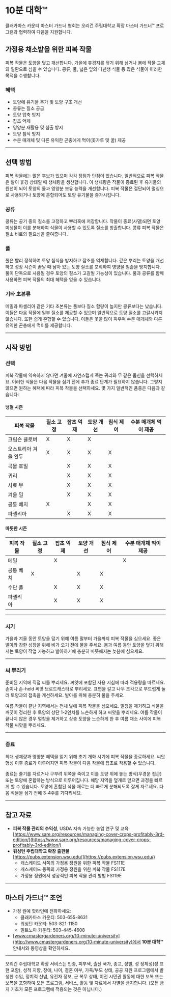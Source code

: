 # 10분 대학™

클래카마스 카운티 마스터 가드너 협회는 오리건 주립대학교 확장 마스터 가드너™ 프로그램과 협력하여 다음을 지원합니다.

## 가정용 채소밭을 위한 피복 작물
피복 작물은 토양을 덮고 개선합니다. 가을에 휴경지를 덮기 위해 심거나 봄에 작물 교체의 일환으로 심을 수 있습니다. 콩류, 풀, 넓은 잎의 다년생 식물 등 많은 식물이 이러한 목적을 수행합니다.

### 혜택
- 토양에 유기물 추가 및 토양 구조 개선
- 콩류는 질소 공급
- 토양 압축 방지
- 잡초 억제
- 영양분 재활용 및 침출 방지
- 토양 침식 방지
- 수분 매개체 및 다른 유익한 곤충에게 먹이(꽃가루 및 꿀) 제공

---

## 선택 방법
피복 작물에는 많은 후보가 있으며 각각 장점과 단점이 있습니다. 일반적으로 피복 작물은 밭이 휴경 상태일 때 생체량을 생산합니다. 이 생체량은 작물이 종료된 후 유기물의 원천이 되어 토양의 물과 영양분 보유 능력을 개선합니다. 피복 작물은 절단되어 멀칭으로 사용되거나 토양에 혼합되어도 토양 유기물을 증가시킵니다.

### 콩류
콩류는 공기 중의 질소를 고정하고 뿌리혹에 저장합니다. 작물이 종료(사멸)되면 토양 미생물이 이를 분해하여 식물이 사용할 수 있도록 질소를 방출합니다. 콩류 피복 작물은 질소 비료의 필요성을 줄여줍니다.

### 풀
풀은 빨리 정착하여 토양 침식을 방지하고 잡초를 억제합니다. 깊은 뿌리는 토양을 개선하고 성장 시즌이 끝날 때 남아 있는 토양 질소를 포획하여 영양물 침출을 방지합니다. 풀이 단독으로 사용될 경우 토양의 질소가 고갈될 가능성이 있습니다. 풀과 콩류를 함께 사용하면 피복 작물의 최대 혜택을 얻을 수 있습니다.

### 기타 초본류
메밀과 파셀리아 같은 기타 초본류는 풀보다 질소 함량이 높지만 콩류보다는 낮습니다. 이들은 다음 작물에 일부 질소를 제공할 수 있으며 일반적으로 토양 질소를 고갈시키지 않습니다. 또한 쉽게 혼합할 수 있습니다. 이들은 꽃을 많이 피우며 수분 매개체와 다른 유익한 곤충에게 먹이를 제공합니다.

---

## 시작 방법

### 선택
피복 작물에 익숙하지 않다면 겨울에 자연스럽게 죽는 귀리와 무 같은 옵션을 선택하세요. 이러한 식물은 다음 작물을 심기 전에 추가 종료 단계가 필요하지 않습니다. 그렇지 않으면 원하는 혜택에 따라 피복 작물을 선택하세요. 몇 가지 일반적인 품종은 다음과 같습니다:

#### **냉철 시즌**
| 피복 작물         | 질소 고정 | 잡초 억제 | 토양 개선 | 침식 제어 | 수분 매개체 먹이 제공 |
|-------------------|-----------|------------|------------|-------------|-----------------------|
| 크림슨 클로버     | X         | X          | X          |             |                       |
| 오스트리아 겨울 완두 | X         | X          | X          | X           |                       |
| 곡물 호밀         |           | X          | X          | X           |                       |
| 귀리              |           | X          | X          | X           |                       |
| 사료 무           |           | X          | X          | X           |                       |
| 겨울 밀           |           | X          | X          | X           |                       |
| 공통 베치         | X         |            | X          | X           |                       |
| 파셀리아          |           | X          | X          | X           |                       |

#### **따뜻한 시즌**
| 피복 작물         | 질소 고정 | 잡초 억제 | 토양 개선 | 침식 제어 | 수분 매개체 먹이 제공 |
|-------------------|-----------|------------|------------|-------------|-----------------------|
| 메밀              |           | X          |            |             | X                     |
| 공통 베치         | X         |            | X          | X           |                       |
| 수단 풀           |           | X          | X          | X           |                       |
| 파셀리아          |           | X          | X          | X           |                       |

---

### 시기
가을과 겨울 동안 토양을 덮기 위해 여름 말부터 가을까지 피복 작물을 심으세요. 좋은 발아와 강한 성장을 위해 비가 오기 전에 물을 주세요. 봄과 여름 동안 토양을 덮기 위해서는 토양이 작업 가능하고 발아하기에 충분히 따뜻해지는 늦봄에 심으세요.

---

### 씨 뿌리기
준비된 지역에 직접 씨를 뿌리세요. 씨앗에 포함된 사용 지침에 따라 적용량을 따르세요. 손이나 손-held 씨앗 브로드캐스터로 뿌리세요. 표면을 갈고 나무 조각으로 부드럽게 눌러 토양과의 접촉을 개선하세요. 발아를 위해 충분히 물을 주세요.

여름 작물이 끝난 지역에서는 전체 밭에 피복 작물을 심으세요. 멀칭을 제거하고 식물을 깨끗이 정리한 후 토양의 상단 1-2인치를 느슨하게 하고 씨앗을 뿌리세요. 여름 작물이 끝나지 않은 경우 멀칭을 제거하고 상층 토양을 느슨하게 한 후 여름 채소 사이에 피복 작물 씨앗을 뿌리세요.

---

### 종료
최대 생체량과 영양분 혜택을 얻기 위해 초기 개화 시기에 피복 작물을 종료하세요. 씨앗 형성 이후 종료가 이루어지면 피복 작물이 다음 작물에 잡초로 작용할 수 있습니다.

종료는 줄기를 자르거나 구부려 위쪽을 죽이고 이를 토양 위에 놓는 방식(무경운 접근) 또는 토양에 혼합하는 방식으로 이루어집니다. 해당 지역을 덮개로 덮으면 과정을 빠르게 할 수 있습니다. 토양에 혼합된 식물 재료는 더 빠르게 분해되도록 잘게 자르세요. 다음 작물을 심기 전에 3-4주를 기다리세요.

---

## 참고 자료
- **피복 작물 관리의 수익성**, USDA 지속 가능한 농업 연구 및 교육  
  [https://www.sare.org/resources/managing-cover-crops-profitably-3rd-edition/](https://www.sare.org/resources/managing-cover-crops-profitably-3rd-edition/)
- **워싱턴 주립대학교 확장 출판물**  
  [https://pubs.extension.wsu.edu/](https://pubs.extension.wsu.edu/)  
  - 캐스케이드 서쪽의 가정용 정원을 위한 피복 작물 FS111E  
  - 캐스케이드 동쪽의 가정용 정원을 위한 피복 작물 FS117E  
  - 가정용 정원에서 성공적인 피복 작물 관리 방법 FS119E  

---

## 마스터 가드너™ 조언
- 가정 원예 핫라인에 전화하세요:  
  - 클래카마스 카운티: 503-655-8631  
  - 워싱턴 카운티: 503-821-1150  
  - 멀트노마 카운티: 503-445-4608  
- [www.cmastergardeners.org/10-minute-university](http://www.cmastergardeners.org/10-minute-university)에서 **10분 대학™** 안내서와 동영상을 확인하세요.

---

오리건 주립대학교 확장 서비스는 인종, 피부색, 출신 국가, 종교, 성별, 성 정체성(성 표현 포함), 성적 지향, 장애, 나이, 결혼 여부, 가족/부모 상태, 공공 지원 프로그램에서 발생한 수입, 정치적 신념, 유전자 정보, 군 복무 상태, 이전 시민권 활동에 대한 보복 또는 보복을 포함하여 모든 프로그램, 서비스, 활동 및 자료에서 차별을 금지합니다. (모든 금지 기초가 모든 프로그램에 적용되는 것은 아닙니다.)